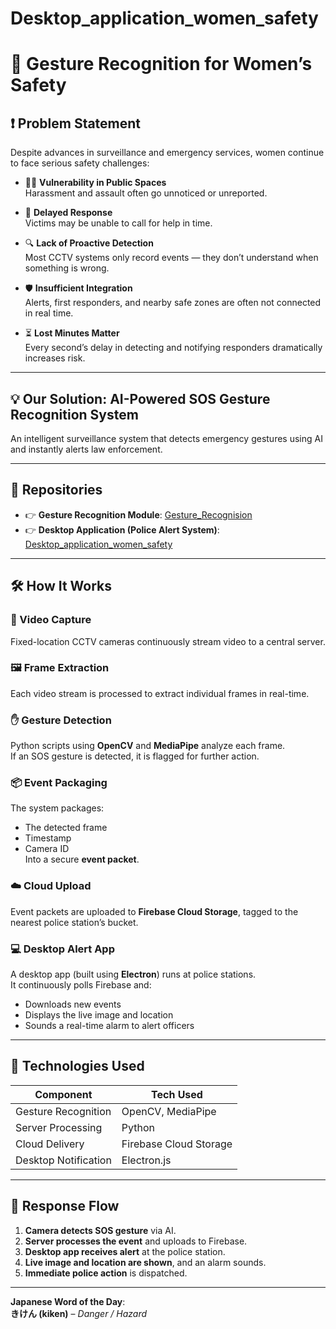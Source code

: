 ﻿# Desktop_application_women_safety
# 🙌 Gesture Recognition for Women’s Safety

## ❗ Problem Statement

Despite advances in surveillance and emergency services, women continue to face serious safety challenges:

- 🚶‍♀️ **Vulnerability in Public Spaces**  
  Harassment and assault often go unnoticed or unreported.

- 📵 **Delayed Response**  
  Victims may be unable to call for help in time.

- 🔍 **Lack of Proactive Detection**  
  Most CCTV systems only record events — they don’t understand when something is wrong.

- 🛡️ **Insufficient Integration**  
  Alerts, first responders, and nearby safe zones are often not connected in real time.

- ⏳ **Lost Minutes Matter**  
  Every second’s delay in detecting and notifying responders dramatically increases risk.

---

## 💡 Our Solution: AI-Powered SOS Gesture Recognition System

An intelligent surveillance system that detects emergency gestures using AI and instantly alerts law enforcement.

---

## 🔗 Repositories

- 👉 **Gesture Recognition Module**: [Gesture_Recognision](https://github.com/liyakhathshaik/Gesture_Recognision)  
- 👉 **Desktop Application (Police Alert System)**: [Desktop_application_women_safety](https://github.com/liyakhathshaik/Desktop_application_women_safety)

---

## 🛠️ How It Works

### 🎥 Video Capture
Fixed-location CCTV cameras continuously stream video to a central server.

### 🖼️ Frame Extraction
Each video stream is processed to extract individual frames in real-time.

### ✋ Gesture Detection
Python scripts using **OpenCV** and **MediaPipe** analyze each frame.  
If an SOS gesture is detected, it is flagged for further action.

### 📦 Event Packaging
The system packages:
- The detected frame
- Timestamp
- Camera ID  
Into a secure **event packet**.

### ☁️ Cloud Upload
Event packets are uploaded to **Firebase Cloud Storage**, tagged to the nearest police station’s bucket.

### 💻 Desktop Alert App
A desktop app (built using **Electron**) runs at police stations.  
It continuously polls Firebase and:
- Downloads new events
- Displays the live image and location
- Sounds a real-time alarm to alert officers

---

## 🧰 Technologies Used

| Component              | Tech Used              |
|------------------------|------------------------|
| Gesture Recognition    | OpenCV, MediaPipe      |
| Server Processing      | Python                 |
| Cloud Delivery         | Firebase Cloud Storage |
| Desktop Notification   | Electron.js            |

---

## 🚓 Response Flow

1. **Camera detects SOS gesture** via AI.  
2. **Server processes the event** and uploads to Firebase.  
3. **Desktop app receives alert** at the police station.  
4. **Live image and location are shown**, and an alarm sounds.  
5. **Immediate police action** is dispatched.

---

**Japanese Word of the Day**:  
**きけん (kiken)** – *Danger / Hazard*
